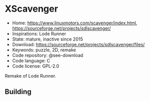 # XScavenger

- Home: https://www.linuxmotors.com/scavenger/index.html, https://sourceforge.net/projects/sdlscavenger/
- Inspirations: Lode Runner
- State: mature, inactive since 2015
- Download: https://sourceforge.net/projects/sdlscavenger/files/
- Keywords: puzzle, 2D, remake
- Code repository: @see-download
- Code language: C
- Code license: GPL-2.0

Remake of Lode Runner.

## Building
